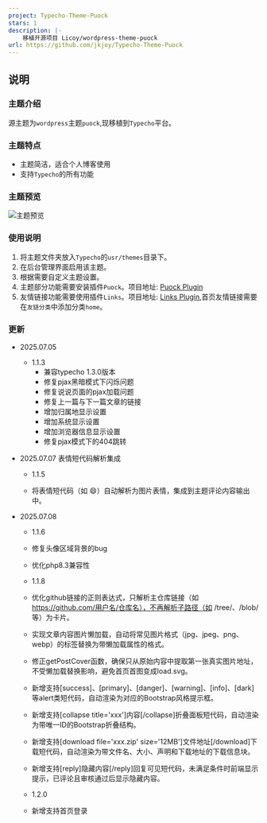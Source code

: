```yaml
---
project: Typecho-Theme-Puock
stars: 1
description: |-
    移植开源项目 Licoy/wordpress-theme-puock
url: https://github.com/jkjoy/Typecho-Theme-Puock
---
```


## 说明

### 主题介绍

源主题为`wordpress`主题`puock`,现移植到`Typecho`平台。

### 主题特点
- 主题简洁，适合个人博客使用
- 支持`Typecho`的所有功能

### 主题预览

![主题预览](/screenshot.png)

### 使用说明

1. 将主题文件夹放入`Typecho`的`usr/themes`目录下。
2. 在后台管理界面启用该主题。
3. 根据需要自定义主题设置。
4. 主题部分功能需要安装插件`Puock`。项目地址: [Puock Plugin](https://github.com/jkjoy/typecho-plugin-puock)
5. 友情链接功能需要使用插件`Links`。项目地址: [Links Plugin](https://file.imsun.org/upload/2025-06/Links-1.2.7.zip),首页友情链接需要在`友链分类`中添加分类`home`。

### 更新

- 2025.07.05
  - 1.1.3 
    - 兼容typecho 1.3.0版本
    - 修复pjax黑暗模式下闪烁问题
    - 修复说说页面的pjax加载问题
    - 修复上一篇与下一篇文章的链接
    - 增加归属地显示设置
    - 增加系统显示设置
    - 增加浏览器信息显示设置
    - 修复pjax模式下的404跳转

- 2025.07.07 表情短代码解析集成
  - 1.1.5
  
   - 将表情短代码（如 :smile:）自动解析为图片表情，集成到主题评论内容输出中。

- 2025.07.08
  - 1.1.6
  
   - 修复头像区域背景的bug
   - 优化php8.3兼容性

  - 1.1.8
   - 优化github链接的正则表达式，只解析主仓库链接（如 https://github.com/用户名/仓库名），不再解析子路径（如 /tree/、/blob/ 等）为卡片。
   - 实现文章内容图片懒加载，自动将常见图片格式（jpg、jpeg、png、webp）的<img>标签替换为带懒加载属性的格式。
   - 修正getPostCover函数，确保只从原始内容中提取第一张真实图片地址，不受懒加载替换影响，避免首页首图变成load.svg。

   - 新增支持[success]、[primary]、[danger]、[warning]、[info]、[dark]等alert类短代码，自动渲染为对应的Bootstrap风格提示框。
   - 新增支持[collapse title='xxx']内容[/collapse]折叠面板短代码，自动渲染为带唯一ID的Bootstrap折叠结构。
   - 新增支持[download file='xxx.zip' size='12MB']文件地址[/download]下载短代码，自动渲染为带文件名、大小、声明和下载地址的下载信息块。
   - 新增支持[reply]隐藏内容[/reply]回复可见短代码，未满足条件时前端显示提示，已评论且审核通过后显示隐藏内容。

  - 1.2.0

   - 新增支持首页登录
